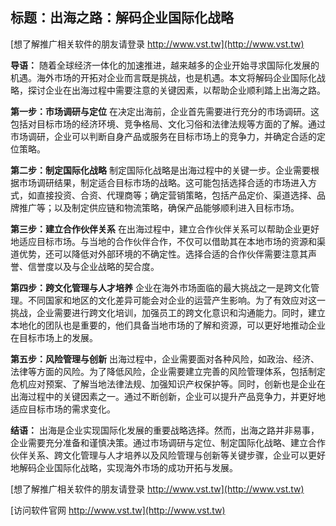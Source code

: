 ## **标题：出海之路：解码企业国际化战略**

[想了解推广相关软件的朋友请登录 http://www.vst.tw](http://www.vst.tw)

**导语：**
随着全球经济一体化的加速推进，越来越多的企业开始寻求国际化发展的机遇。海外市场的开拓对企业而言既是挑战，也是机遇。本文将解码企业国际化战略，探讨企业在出海过程中需要注意的关键因素，以帮助企业顺利踏上出海之路。

**第一步：市场调研与定位**
在决定出海前，企业首先需要进行充分的市场调研。这包括对目标市场的经济环境、竞争格局、文化习俗和法律法规等方面的了解。通过市场调研，企业可以判断自身产品或服务在目标市场上的竞争力，并确定合适的定位策略。

**第二步：制定国际化战略**
制定国际化战略是出海过程中的关键一步。企业需要根据市场调研结果，制定适合目标市场的战略。这可能包括选择合适的市场进入方式，如直接投资、合资、代理商等；确定营销策略，包括产品定价、渠道选择、品牌推广等；以及制定供应链和物流策略，确保产品能够顺利进入目标市场。

**第三步：建立合作伙伴关系**
在出海过程中，建立合作伙伴关系可以帮助企业更好地适应目标市场。与当地的合作伙伴合作，不仅可以借助其在本地市场的资源和渠道优势，还可以降低对外部环境的不确定性。选择合适的合作伙伴需要注意其声誉、信誉度以及与企业战略的契合度。

**第四步：跨文化管理与人才培养**
企业在海外市场面临的最大挑战之一是跨文化管理。不同国家和地区的文化差异可能会对企业的运营产生影响。为了有效应对这一挑战，企业需要进行跨文化培训，加强员工的跨文化意识和沟通能力。同时，建立本地化的团队也是重要的，他们具备当地市场的了解和资源，可以更好地推动企业在目标市场上的发展。

**第五步：风险管理与创新**
出海过程中，企业需要面对各种风险，如政治、经济、法律等方面的风险。为了降低风险，企业需要建立完善的风险管理体系，包括制定危机应对预案、了解当地法律法规、加强知识产权保护等。同时，创新也是企业在出海过程中的关键因素之一。通过不断创新，企业可以提升产品竞争力，并更好地适应目标市场的需求变化。

**结语：**
出海是企业实现国际化发展的重要战略选择。然而，出海之路并非易事，企业需要充分准备和谨慎决策。通过市场调研与定位、制定国际化战略、建立合作伙伴关系、跨文化管理与人才培养以及风险管理与创新等关键步骤，企业可以更好地解码企业国际化战略，实现海外市场的成功开拓与发展。

[想了解推广相关软件的朋友请登录 http://www.vst.tw](http://www.vst.tw)


[访问软件官网 http://www.vst.tw](http://www.vst.tw)
